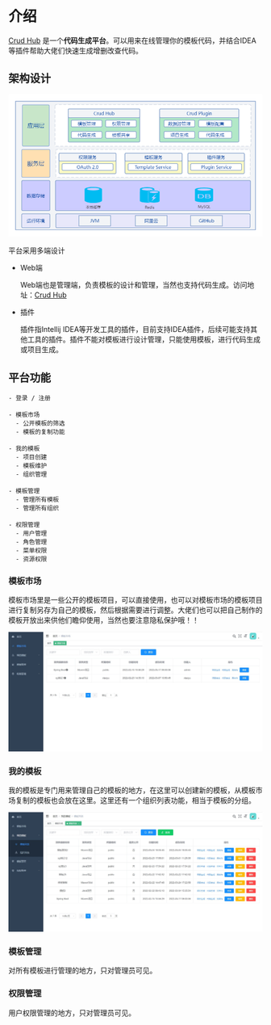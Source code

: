 # 介绍

[Crud Hub](https://crud-hub.top/) 是一个**代码生成平台**。可以用来在线管理你的模板代码，并结合IDEA等插件帮助大佬们快速生成增删改查代码。

## 架构设计

![架构设计图](./%E6%9E%B6%E6%9E%84%E8%AE%BE%E8%AE%A1%E5%9B%BE.png)

平台采用多端设计

- Web端

  Web端也是管理端，负责模板的设计和管理，当然也支持代码生成。访问地址：[Crud Hub](https://crud-hub.top/)  
- 插件

  插件指Intellij IDEA等开发工具的插件，目前支持IDEA插件，后续可能支持其他工具的插件。插件不能对模板进行设计管理，只能使用模板，进行代码生成或项目生成。


## 平台功能

```
- 登录 / 注册

- 模板市场
  - 公开模板的筛选
  - 模板的复制功能

- 我的模板
  - 项目创建
  - 模板维护
  - 组织管理

- 模板管理
  - 管理所有模板
  - 管理所有组织

- 权限管理
  - 用户管理
  - 角色管理
  - 菜单权限
  - 资源权限  
```

### 模板市场

模板市场里是一些公开的模板项目，可以直接使用，也可以对模板市场的模板项目进行复制另存为自己的模板，然后根据需要进行调整。大佬们也可以把自己制作的模板开放出来供他们瞻仰使用，当然也要注意隐私保护哦！！

![模板市场列表图](./mbsc.jpg)

### 我的模板

我的模板是专门用来管理自己的模板的地方，在这里可以创建新的模板，从模板市场复制的模板也会放在这里。这里还有一个组织列表功能，相当于模板的分组。

![我的模板列表图](./wdmb.jpg)

### 模板管理

对所有模板进行管理的地方，只对管理员可见。

### 权限管理

用户权限管理的地方，只对管理员可见。